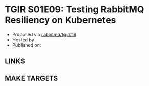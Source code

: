 # TGIR S01E09: Testing RabbitMQ Resiliency on Kubernetes

* Proposed via [rabbitmq/tgir#19](https://github.com/rabbitmq/tgir/issues/19)
* Hosted by
* Published on:



## LINKS



## MAKE TARGETS
